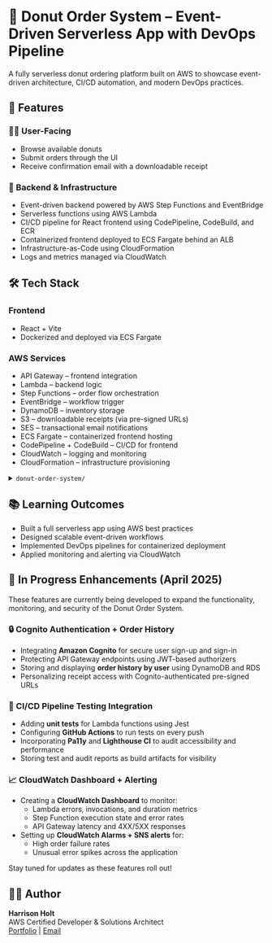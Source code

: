 # 🍩 Donut Order System – Event-Driven Serverless App with DevOps Pipeline

A fully serverless donut ordering platform built on AWS to showcase event-driven architecture, CI/CD automation, and modern DevOps practices.

## 🚀 Features

### 👨‍🍳 User-Facing
- Browse available donuts
- Submit orders through the UI
- Receive confirmation email with a downloadable receipt

### 🧱 Backend & Infrastructure
- Event-driven backend powered by AWS Step Functions and EventBridge
- Serverless functions using AWS Lambda
- CI/CD pipeline for React frontend using CodePipeline, CodeBuild, and ECR
- Containerized frontend deployed to ECS Fargate behind an ALB
- Infrastructure-as-Code using CloudFormation
- Logs and metrics managed via CloudWatch

## 🛠️ Tech Stack

### Frontend
- React + Vite
- Dockerized and deployed via ECS Fargate

### AWS Services
- API Gateway – frontend integration
- Lambda – backend logic
- Step Functions – order flow orchestration
- EventBridge – workflow trigger
- DynamoDB – inventory storage
- S3 – downloadable receipts (via pre-signed URLs)
- SES – transactional email notifications
- ECS Fargate – containerized frontend hosting
- CodePipeline + CodeBuild – CI/CD for frontend
- CloudWatch – logging and monitoring
- CloudFormation – infrastructure provisioning

<details> <summary><code>donut-order-system/</code></summary>
donut-order-system/
├── frontend/         # React + Vite app
├── lambdas/          # Backend Lambda functions
├── step-functions/   # ASL workflow definitions
├── cicd/             # CodePipeline & CodeBuild configs
├── infra/            # CloudFormation templates
└── README.md         # Project documentation
</details>

## 📚 Learning Outcomes
- Built a full serverless app using AWS best practices
- Designed scalable event-driven workflows
- Implemented DevOps pipelines for containerized deployment
- Applied monitoring and alerting via CloudWatch


## 🔧 In Progress Enhancements (April 2025)

These features are currently being developed to expand the functionality, monitoring, and security of the Donut Order System.

### 🔒 Cognito Authentication + Order History
- Integrating **Amazon Cognito** for secure user sign-up and sign-in
- Protecting API Gateway endpoints using JWT-based authorizers
- Storing and displaying **order history by user** using DynamoDB and RDS
- Personalizing receipt access with Cognito-authenticated pre-signed URLs

### 🧪 CI/CD Pipeline Testing Integration
- Adding **unit tests** for Lambda functions using Jest
- Configuring **GitHub Actions** to run tests on every push
- Incorporating **Pa11y** and **Lighthouse CI** to audit accessibility and performance
- Storing test and audit reports as build artifacts for visibility

### 📈 CloudWatch Dashboard + Alerting
- Creating a **CloudWatch Dashboard** to monitor:
  - Lambda errors, invocations, and duration metrics
  - Step Function execution state and error rates
  - API Gateway latency and 4XX/5XX responses
- Setting up **CloudWatch Alarms + SNS alerts** for:
  - High order failure rates
  - Unusual error spikes across the application

Stay tuned for updates as these features roll out!

## 🧑‍💻 Author

**Harrison Holt**  
AWS Certified Developer & Solutions Architect  
[Portfolio](https://harrisonholt.dev) | [Email](mailto:hholt2901@gmail.com)
